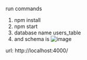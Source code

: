 run commands 
1. npm install
2. npm start 
3. database name  users_table
4. and schema is 
![image](https://user-images.githubusercontent.com/28747452/122654638-76837f80-d16a-11eb-8104-51094f44cea9.png)


url: http://localhost:4000/

